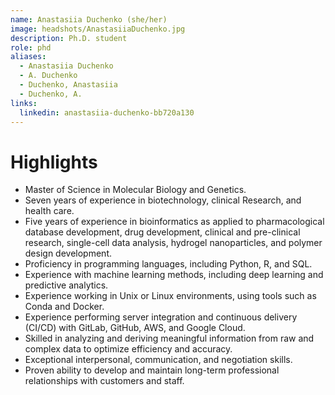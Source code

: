```yaml
---
name: Anastasiia Duchenko (she/her)
image: headshots/AnastasiiaDuchenko.jpg
description: Ph.D. student
role: phd
aliases:
  - Anastasiia Duchenko
  - A. Duchenko
  - Duchenko, Anastasiia
  - Duchenko, A.
links:
  linkedin: anastasiia-duchenko-bb720a130
---
```


# Highlights

- Master of Science in Molecular Biology and Genetics.
- Seven years of experience in biotechnology, clinical Research, and health care.
- Five years of experience in bioinformatics as applied to pharmacological database development, drug development, clinical and pre-clinical research, single-cell data analysis, hydrogel nanoparticles, and polymer design development.
- Proficiency in programming languages, including Python, R, and SQL.
- Experience with machine learning methods, including deep learning and predictive analytics.
- Experience working in Unix or Linux environments, using tools such as Conda and Docker.
- Experience performing server integration and continuous delivery (CI/CD) with GitLab, GitHub, AWS, and Google Cloud.
- Skilled in analyzing and deriving meaningful information from raw and complex data to optimize efficiency and accuracy.
- Exceptional interpersonal, communication, and negotiation skills.
- Proven ability to develop and maintain long-term professional relationships with customers and staff.